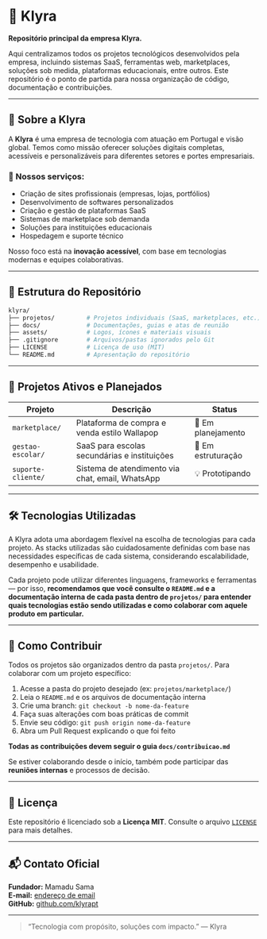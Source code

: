 # 🚀 Klyra

**Repositório principal da empresa Klyra.**

Aqui centralizamos todos os projetos tecnológicos desenvolvidos pela empresa, incluindo sistemas SaaS, ferramentas web, marketplaces, soluções sob medida, plataformas educacionais, entre outros. Este repositório é o ponto de partida para nossa organização de código, documentação e contribuições.

---

## 🧭 Sobre a Klyra

A **Klyra** é uma empresa de tecnologia com atuação em Portugal e visão global. Temos como missão oferecer soluções digitais completas, acessíveis e personalizáveis para diferentes setores e portes empresariais.

### 🎯 Nossos serviços:
- Criação de sites profissionais (empresas, lojas, portfólios)
- Desenvolvimento de softwares personalizados
- Criação e gestão de plataformas SaaS
- Sistemas de marketplace sob demanda
- Soluções para instituições educacionais
- Hospedagem e suporte técnico

Nosso foco está na **inovação acessível**, com base em tecnologias modernas e equipes colaborativas.

---

## 📁 Estrutura do Repositório

```bash
klyra/
├── projetos/         # Projetos individuais (SaaS, marketplaces, etc.)
├── docs/             # Documentações, guias e atas de reunião
├── assets/           # Logos, ícones e materiais visuais
├── .gitignore        # Arquivos/pastas ignorados pelo Git
├── LICENSE           # Licença de uso (MIT)
└── README.md         # Apresentação do repositório
```

---

## 🧩 Projetos Ativos e Planejados

| Projeto               | Descrição                                  | Status         |
|----------------------|----------------------------------------------|----------------|
| `marketplace/`       | Plataforma de compra e venda estilo Wallapop | 🚧 Em planejamento |
| `gestao-escolar/`    | SaaS para escolas secundárias e instituições | 📌 Em estruturação |
| `suporte-cliente/`   | Sistema de atendimento via chat, email, WhatsApp | 💡 Prototipando |

---

## 🛠️ Tecnologias Utilizadas

A Klyra adota uma abordagem flexível na escolha de tecnologias para cada projeto. As stacks utilizadas são cuidadosamente definidas com base nas necessidades específicas de cada sistema, considerando escalabilidade, desempenho e usabilidade.

Cada projeto pode utilizar diferentes linguagens, frameworks e ferramentas — por isso, **recomendamos que você consulte o `README.md` e a documentação interna de cada pasta dentro de `projetos/` para entender quais tecnologias estão sendo utilizadas e como colaborar com aquele produto em particular.**

---

## 🤝 Como Contribuir

Todos os projetos são organizados dentro da pasta `projetos/`.
Para colaborar com um projeto específico:

1. Acesse a pasta do projeto desejado (ex: `projetos/marketplace/`)
2. Leia o `README.md` e os arquivos de documentação interna
3. Crie uma branch: `git checkout -b nome-da-feature`
4. Faça suas alterações com boas práticas de commit
5. Envie seu código: `git push origin nome-da-feature`
6. Abra um Pull Request explicando o que foi feito

**Todas as contribuições devem seguir o guia `docs/contribuicao.md`**

Se estiver colaborando desde o início, também pode participar das **reuniões internas** e processos de decisão.

---

## 📝 Licença

Este repositório é licenciado sob a **Licença MIT**. Consulte o arquivo [`LICENSE`](LICENSE) para mais detalhes.

---

## 📬 Contato Oficial

**Fundador:** Mamadu Sama  
**E-mail:** [endereço de email](contato@klyra.pt) <br>
**GitHub:** [github.com/klyrapt](https://github.com/klyrapt)

---

> “Tecnologia com propósito, soluções com impacto.” — Klyra

